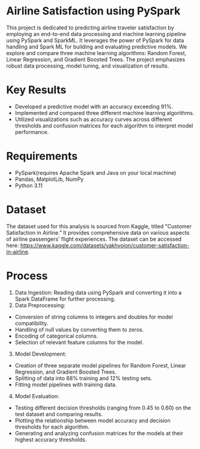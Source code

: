 # Airline Satisfaction using PySpark 
This project is dedicated to predicting airline traveler satisfaction by employing an end-to-end data processing and machine learning pipeline using PySpark and SparkML. 
It leverages the power of PySpark for data handling and Spark ML for building and evaluating predictive models. We explore and compare three machine learning algorithms: Random Forest, Linear Regression, and Gradient Boosted Trees. 
The project emphasizes robust data processing, model tuning, and visualization of results.

# Key Results
- Developed a predictive model with an accuracy exceeding 91%.
- Implemented and compared three different machine learning algorithms.
- Utilized visualizations such as accuracy curves across different thresholds and confusion matrices for each algorithm to interpret model performance.

# Requirements 
- PySpark(requires Apache Spark and Java on your local machine)
- Pandas, MatplotLib, NumPy
- Python 3.11

# Dataset 
The dataset used for this analysis is sourced from Kaggle, titled "Customer Satisfaction in Airline." 
It provides comprehensive data on various aspects of airline passengers' flight experiences. The dataset can be accessed here:
https://www.kaggle.com/datasets/yakhyojon/customer-satisfaction-in-airline.

# Process
1. Data Ingestion: Reading data using PySpark and converting it into a Spark DataFrame for further processing.
2. Data Preprocessing:
  - Conversion of string columns to integers and doubles for model compatibility.
  - Handling of null values by converting them to zeros.
  - Encoding of categorical columns.
  - Selection of relevant feature columns for the model.
3. Model Development:
  - Creation of three separate model pipelines for Random Forest, Linear Regression, and Gradient Boosted Trees.
  - Splitting of data into 88% training and 12% testing sets.
  - Fitting model pipelines with training data.
4. Model Evaluation:
  - Testing different decision thresholds (ranging from 0.45 to 0.60) on the test dataset and comparing results.
  - Plotting the relationship between model accuracy and decision thresholds for each algorithm.
  - Generating and analyzing confusion matrices for the models at their highest accuracy thresholds.
